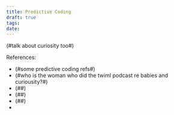 ```yaml
---
title: Predictive Coding
draft: true
tags: 
date:
---
```

(#talk about curiosity too#)

References:
- (#some predictive coding refs#)
- (#who is the woman who did the twiml podcast re babies and curiousity?#)
- (##)
- (##)
- (##)
- 